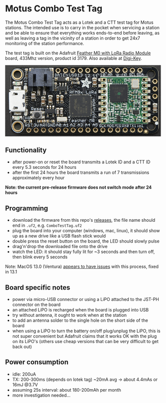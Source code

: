 Motus Combo Test Tag
====================

The Motus Combo Test Tag acts as a Lotek and a CTT test tag for Motus stations.
The intended use is to carry in the pocket when servicing a station and be able to ensure that
everything works ends-to-end before leaving, as well as leaving a tag in the vicinity of a
station in order to get 24x7 monitoring of the station performance.

The test tag is built on the Adafruit
[Feather M0 with LoRa Radio Module](https://learn.adafruit.com/adafruit-feather-m0-radio-with-lora-radio-module/overview)
board, 433Mhz version, product id 3179.
Also available at [Digi-Key](https://www.digikey.com/en/products/detail/adafruit-industries-llc/3179/6098604).

![Adafruit product 3179](Adafruit_3179.png)

Functionality
-------------

- after power-on or reset the board transmits a Lotek ID and a CTT ID every 5.3 seconds for 24 hours
- after the first 24 hours the board transmits a run of 7 transmissions approximately every hour

**Note: the current pre-release firmware does not switch mode after 24 hours**

Programming
-----------

- download the firmware from this repo's [releases](https://github.com/tve/motus-test-tags/releases),
  the file name should end in `.uf2`, e.g. `ComboTestTag.uf2`
- plug the board into your computer (windows, mac, linux), it should show up as a new drive
  like a USB flash stick would
- double press the reset button on the board, the LED should slowly pulse
- drag'n'drop the downloaded file onto the drive
- watch the LED: it should stay fully lit for ~3 seconds and then turn off, then blink
  every 5 seconds

Note: MacOS 13.0 (Ventura) [appears to have issues](https://blog.adafruit.com/2022/10/31/uploading-uf2-files-with-macos-13-0-ventura-apple-microbit_edu-raspberry_pi-circuitpython/)
  with this process, fixed in 13.1

Board specific notes
--------------------

- power via micro-USB connector or using a LiPO attached to the JST-PH connector on the board
- an attached LiPO is recharged when the board is plugged into USB
- try without antenna, it ought to work when at the station
- to add an antenna solder to the single hole on the short side of the board
- when using a LiPO to turn the battery on/off plug/unplug the LiPO, this is not super convenient
  but Adafruit claims that it works OK with the plug on its LiPO's (others use cheap versions that
  can be very difficult to get back out)

Power consumption
-----------------

- idle: 200uA
- TX: 200-300ms (depends on lotek tag) ~20mA avg -> about 4.4mAs or 16mJ @3.7V
- assuming 25s interval: about 180-200mAh per month
- more investigation needed...

